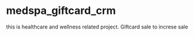 # medspa_giftcard_crm
 this is healthcare and wellness related project. Giftcard sale to increse sale 
